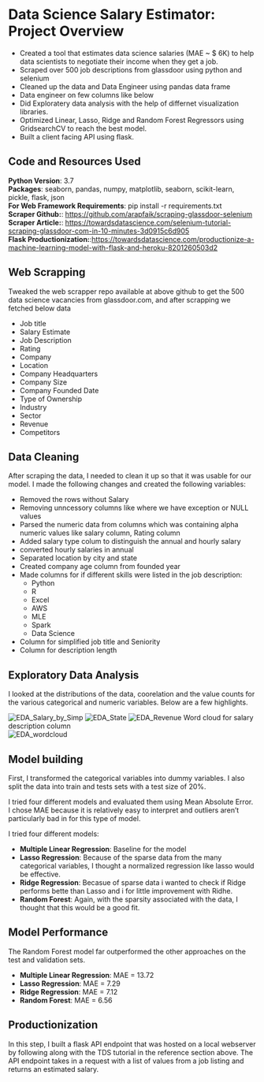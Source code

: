 # Data Science Salary Estimator: Project Overview  

- Created a tool that estimates data science salaries (MAE ~ $ 6K) to help data scientists to negotiate their income when they get a job.  
- Scraped over 500 job descriptions from glassdoor using python and selenium  
- Cleaned up the data and Data Engineer using pandas data frame 
- Data engineer on few columns like below
- Did Exploratery data analysis with the help of differnet visualization libraries.  
- Optimized Linear, Lasso, Ridge and Random Forest Regressors using GridsearchCV to reach the best model.  
- Built a client facing API using flask.  

## Code and Resources Used  

**Python Version**: 3.7  
**Packages**: seaborn, pandas, numpy, matplotlib, seaborn, scikit-learn, pickle, flask, json  
**For Web Framework Requirements**: pip install -r requirements.txt  
**Scraper Github:**:  https://github.com/arapfaik/scraping-glassdoor-selenium  
**Scraper Article:**: https://towardsdatascience.com/selenium-tutorial-scraping-glassdoor-com-in-10-minutes-3d0915c6d905  
**Flask Productionization:**:https://towardsdatascience.com/productionize-a-machine-learning-model-with-flask-and-heroku-8201260503d2  


## Web Scrapping

Tweaked the web scrapper repo available at above github to get the 500 data science vacancies from glassdoor.com, and after scrapping we fetched below data  

* Job title  
* Salary Estimate  
* Job Description  
* Rating  
* Company  
* Location  
* Company Headquarters  
* Company Size  
* Company Founded Date  
* Type of Ownership  
* Industry  
* Sector  
* Revenue  
* Competitors  


## Data Cleaning  

After scraping the data, I needed to clean it up so that it was usable for our model. I made the following changes and created the following variables:

* Removed the rows without Salary  
* Removing unncessory columns like where we have exception or NULL values  
* Parsed the numeric data from columns which was containing alpha numeric values like salary column, Rating column  
* Added salary type colum to distinguish the annual and hourly salary  
* converted hourly salaries in annual  
* Separated location by city and state  
* Created company age column from founded year  
* Made columns for if different skills were listed in the job description:  
    - Python
    - R
    - Excel
    - AWS
    - MLE
    - Spark
    - Data Science  
* Column for simplified job title and Seniority  
* Column for description length  



## Exploratory Data Analysis

I looked at the distributions of the data, coorelation and the value counts for the various categorical and numeric variables. Below are a few highlights.

![EDA_Salary_by_Simp](https://raw.githubusercontent.com/rmsharma5989/ds_salary_proj/master/EDA_Salary_by_Simp.png?token=AD2PVLMKHRS66QG4MPMIBEC62JY6E)
![EDA_State](https://raw.githubusercontent.com/rmsharma5989/ds_salary_proj/master/EDA_State.png?token=AD2PVLLIFU6EY2OOGKADUUS62JZC6)
![EDA_Revenue](https://raw.githubusercontent.com/rmsharma5989/ds_salary_proj/master/EDA_Revenue.png?token=AD2PVLPWQX5YBNATW26SZVS62JZFU)
Word cloud for salary description column  
![EDA_wordcloud](https://raw.githubusercontent.com/rmsharma5989/ds_salary_proj/master/EDA_wordcloud.png?token=AD2PVLPZDLOC6GEDEITZBLS62JZJQ)  



## Model building

First, I transformed the categorical variables into dummy variables. I also split the data into train and tests sets with a test size of 20%.  

I tried four different models and evaluated them using Mean Absolute Error. I chose MAE because it is relatively easy to interpret and outliers aren’t particularly bad in for this type of model.  

I tried four different models:
*  **Multiple Linear Regression**: Baseline for the model
* **Lasso Regression**: Because of the sparse data from the many categorical variables, I thought a normalized regression like lasso would be effective.  
* **Ridge Regression**: Becasue of sparse data i wanted to check if Ridge performs bette than Lasso and i for little improvement with Ridhe.  
* **Random Forest**: Again, with the sparsity associated with the data, I thought that this would be a good fit.

## Model Performance  

The Random Forest model far outperformed the other approaches on the test and validation sets.  



* **Multiple Linear Regression**: MAE = 13.72  
* **Lasso Regression**: MAE = 7.29  
* **Ridge Regression**: MAE = 7.12  
* **Random Forest**: MAE = 6.56  



## Productionization  


In this step, I built a flask API endpoint that was hosted on a local webserver by following along with the TDS tutorial in the reference section above. The API endpoint takes in a request with a list of values from a job listing and returns an estimated salary.


